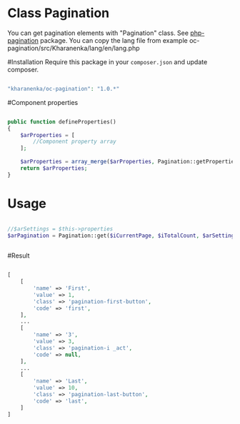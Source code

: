 # Class Pagination
 
 You can get pagination elements with "Pagination" class.
 See [php-pagination](https://github.com/kharanenka/php-pagination) package.
 You can copy the lang file from example oc-pagination/src/Kharanenka/lang/en/lang.php
 
#Installation
Require this package in your `composer.json` and update composer.
 
```php

"kharanenka/oc-pagination": "1.0.*"

```

#Component properties
```php

public function defineProperties()
{
    $arProperties = [
        //Component property array
    ];
    
    $arProperties = array_merge($arProperties, Pagination::getProperties('plugin_name'));
    return $arProperties;
}
```

# Usage
```php

//$arSettings = $this->properties
$arPagination = Pagination::get($iCurrentPage, $iTotalCount, $arSettings);
 
```

#Result
```php

[
    [
        'name' => 'First',
        'value' => 1,
        'class' => 'pagination-first-button',
        'code' => 'first',
    ],
    ...
    [
        'name' => '3',
        'value' => 3,
        'class' => 'pagination-i _act',
        'code' => null,
    ],
    ...
    [
        'name' => 'Last',
        'value' => 10,
        'class' => 'pagination-last-button',
        'code' => 'last',
    ]
]

```